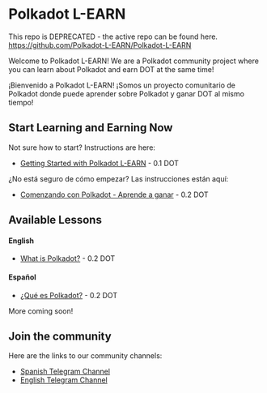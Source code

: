 # Polkadot L-EARN

This repo is DEPRECATED - the active repo can be found here. https://github.com/Polkadot-L-EARN/Polkadot-L-EARN

Welcome to Polkadot L-EARN! We are a Polkadot community project where you can learn about Polkadot and earn DOT at the same time!

¡Bienvenido a Polkadot L-EARN! ¡Somos un proyecto comunitario de Polkadot donde puede aprender sobre Polkadot y ganar DOT al mismo tiempo!


## Start Learning and Earning Now
Not sure how to start? Instructions are here:
- [Getting Started with Polkadot L-EARN](https://github.com/antron3000/Polkadot-L-EARN/blob/master/Lessons/English/L_EARN/L1:Getting_Started_With_Polkadot_L-EARN.md) - 0.1 DOT


¿No está seguro de cómo empezar? Las instrucciones están aquí:
- [Comenzando con Polkadot - Aprende a ganar](https://github.com/antron3000/Polkadot-L-EARN/blob/master/Lessons/Espa%C3%B1ol/Aprende_y_Gana/L1:Comenzando_Con_Polkadot_Aprende_A_Ganar.md) - 0.2 DOT

## Available Lessons

#### English

* [What is Polkadot?](https://github.com/antron3000/Polkadot-L-EARN/blob/master/Lessons/English/L_EARN/Polkadot/LP1:What_Is_Polkadot.md) - 0.2 DOT

#### Español

* [¿Qué es Polkadot?](https://github.com/antron3000/Polkadot-L-EARN/blob/master/Lessons/Espa%C3%B1ol/Aprende_y_Gana/Polkadot/LP1:Que_Es_Polkadot.md) - 0.2 DOT

More coming soon!

## Join the community
Here are the links to our community channels:
* [Spanish Telegram Channel ](https://t.me/PolkadotAprendeAGanar)
* [English Telegram Channel ](https://t.me/PolkadotLearn)
